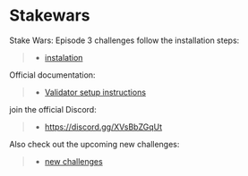 # Stakewars
Stake Wars: Episode 3 challenges 
follow the installation steps:
>- [instalation](https://github.com/busaeri/StakeWars/blob/main/challenge001.md)

Official documentation:
>- [Validator setup instructions](https://github.com/near/stakewars-iii)

join the official Discord:
>- https://discord.gg/XVsBbZGqUt

Also check out the upcoming new challenges:
>- [ new challenges](https://github.com/near/stakewars-iii/blob/main/challenges/challenge-summary.md)
